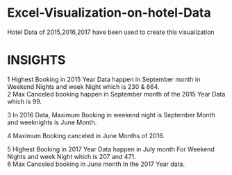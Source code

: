 # Excel-Visualization-on-hotel-Data
Hotel Data of 2015,2016,2017 have been used to create this visualization

# INSIGHTS													
													
1	Highest Booking in 2015 Year Data happen in September month in Weekend Nights and week Night which is 230 & 664.												
2	Max Canceled booking happen in September month of the 2015 Year Data which is 99.												
													
3	In 2016 Data, Maximum Booking in weekend night is September Month and weeknights is June Month.												
													
4	Maximum Booking canceled in  June Months of 2016.												
													
5	Highest Booking in 2017 Year Data happen in July month  For Weekend Nights and week Night which is 207 and 471.												
6	Max Canceled booking in June month in the 2017 Year data.												
									
